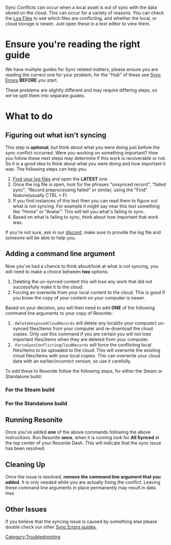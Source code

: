 <languages/> Sync Conflicts can occur when a local asset is out of sync
with the data stored on the cloud. This can occur for a variety of
reasons. You can check the [Log Files](Log_Files "wikilink") to see
which files are conflicting, and whether the local, or cloud storage is
newer. Just open these in a text editor to view them.

# Ensure you're reading the right guide

We have multiple guides for Sync related matters, please ensure you are
reading the correct one for your problem, for the "Hub" of these see
[Sync Errors](Sync_Errors "wikilink") **BEFORE** you start.

These problems are slightly different and may require differing steps,
so we've split them into separate guides.

# What to do

## Figuring out what isn't syncing

This step is **optional**, but think about what you were doing just
before the sync conflict occurred. Were you working on something
important? How you follow these next steps may determine if this work is
recoverable or not. So it is a good idea to think about what you were
doing and how important it was. The following steps can help you.

1.  [Find your log files](Log_Files "wikilink") and open the **LATEST**
    one.
2.  Once the log file is open, look for the phrases "unsynced record",
    "failed sync", "Record preprocessing failed" or similar, using the
    "Find" feature(usually CTRL + F)
3.  If you find instances of this text then you can read them to figure
    out what is not syncing. For example it might say near this text
    something like "Home" or "Avatar". This will tell you what's failing
    to sync.
4.  Based on what is failing to sync, think about how important that
    work was.

If you're not sure, ask in our [discord](https://discord.gg/Resonite),
make sure to provide the log file and someone will be able to help you.

## Adding a command line argument

Now you've had a chance to think about/look at what is not syncing, you
will need to make a choice between **two** options:

1.  Deleting the un-synced content this will lose any work that did not
    successfully make it to the cloud.
2.  Forcing an overwrite from your local content to the cloud. This is
    good if you know the copy of your content on your computer is newer.

Based on your decision, you will then need to add **ONE** of the
following command line arguments to your copy of Resonite:

1.  `-DeleteUnsyncedCloudRecords` will delete any local(to your
    computer) un-synced files/items from your computer and re-download
    the cloud copies. Only use this command if you are certain you will
    not lose important files/items when they are deleted from your
    computer.
2.  `-ForceSyncConflictingCloudRecords` will force the conflicting local
    files/items to be uploaded to the cloud. This will overwrite the
    existing cloud files/items with your local copies. This can
    overwrite your cloud data with an earlier/incorrect version, so use
    it carefully.

To add these to Resonite follow the following steps, for either the
Steam or Standalone build:

### For the Steam build

### For the Standalone build

## Running Resonite

Once you've added **one** of the above commands following the above
instructions. Run Resonite **once**, when it is running look for **All
Synced** at the top center of your Resonite Dash. This will indicate
that the sync issue has been resolved.

## Cleaning Up

Once the issue is resolved, **remove the command line argument that you
added**. It is only needed while you are actually fixing the conflict.
Leaving these command line arguments in place permanently may result in
data loss.

## Other Issues

If you believe that the syncing issue is caused by something else please
double check our other [Sync Errors guides](Sync_Errors "wikilink").

[Category:Troubleshooting](Category:Troubleshooting "wikilink")